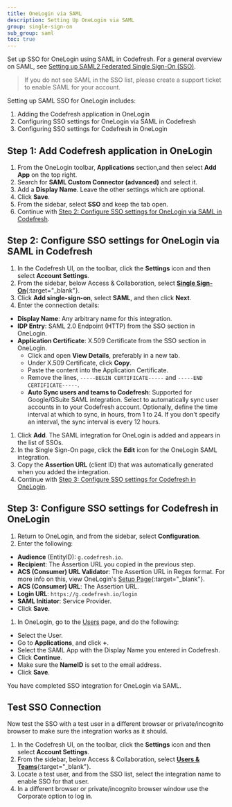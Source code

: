 ```yaml
---
title: OneLogin via SAML
description: Setting Up OneLogin via SAML
group: single-sign-on
sub_group: saml
toc: true
---
```


Set up SSO for OneLogin using SAML in Codefresh.
For a general overview on SAML, see [Setting up SAML2 Federated Single Sign-On (SSO)]({site.baseurl}}/docs/administration/single-sign-on/saml-setup).

>If you do not see SAML in the SSO list, please create a support ticket to enable SAML for your account.

Setting up SAML SSO for OneLogin includes:
1. Adding the Codefresh application in OneLogin
1. Configuring SSO settings for OneLogin via SAML in Codefresh
1. Configuring SSO settings for Codefresh in OneLogin

## Step 1: Add Codefresh application in OneLogin

1. From the OneLogin toolbar, **Applications** section,and then select **Add App** on the top right.
1. Search for **SAML Custom Connector (advanced)** and select it.
1. Add a **Display Name**. Leave the other settings which are optional. 
1. Click **Save**.
1. From the sidebar, select **SSO** and keep the tab open.
1. Continue with [Step 2: Configure SSO settings for OneLogin via SAML in Codefresh](#configure-sso-settings-for-onelogin-via-saml-in-codefresh).

## Step 2: Configure SSO settings for OneLogin via SAML in Codefresh

1. In the Codefresh UI, on the toolbar, click the **Settings** icon and then select **Account Settings**.
1. From the sidebar, below Access & Collaboration, select [**Single Sign-On**](https://g.codefresh.io/2.0/account-settings/single-sign-on){:target="\_blank"}.   
1. Click **Add single-sign-on**, select **SAML**, and then click **Next**.
1. Enter the connection details: 
  * **Display Name**: Any arbitrary name for this integration.
  * **IDP Entry**: SAML 2.0 Endpoint (HTTP) from the SSO section in OneLogin.
  * **Application Certificate**: X.509 Certificate from the SSO section in OneLogin.  
    * Click and open **View Details**, preferably in a new tab.
    * Under X.509 Certificate, click **Copy**.
    * Paste the content into the Application Certificate.
    * Remove the lines, `-----BEGIN CERTIFICATE-----` and `-----END CERTIFICATE-----`.
    * **Auto Sync users and teams to Codefresh**: Supported for Google/GSuite SAML integration. Select to automatically sync user accounts in to your Codefresh account. Optionally, define the time interval at which to sync, in hours, from 1 to 24. If you don't specify an interval, the sync interval is every 12 hours.
1. Click **Add**.
  The SAML integration for OneLogin is added and appears in the list of SSOs. 
1. In the Single Sign-On page, click the **Edit** icon for the OneLogin SAML integration.
1. Copy the **Assertion URL** (client ID) that was automatically generated when you added the integration. 
1. Continue with [Step 3: Configure SSO settings for Codefresh in OneLogin](#configure-sso-settings-for-codefresh-in-onelogin).

## Step 3: Configure SSO settings for Codefresh in OneLogin

1. Return to OneLogin, and from the sidebar, select **Configuration**. 
1. Enter the following:
  * **Audience** (EntityID): `g.codefresh.io`.
  * **Recipient**: The Assertion URL you copied in the previous step.
  * **ACS (Consumer) URL Validator**: The Assertion URL in Regex format. For more info on this, view OneLogin's [Setup Page](https://onelogin.service-now.com/support?id=kb_article&sys_id=c89fefdadb2310503de43e043996195a&kb_category=93e869b0db185340d5505eea4b961934){:target="\_blank"}.
  * **ACS (Consumer) URL**: The Assertion URL.
  * **Login URL**: `https://g.codefresh.io/login`
  * **SAML Initiator**: Service Provider.
  * Click **Save**.
1. In OneLogin, go to the [Users](https://cfsupport.onelogin.com/users) page, and do the following:
  * Select the User.
  * Go to **Applications**, and click **+**.
  * Select the SAML App with the Display Name you entered in Codefresh.
  * Click **Continue**.
  * Make sure the **NameID** is set to the email address.
  * Click **Save**.

You have completed SSO integration for OneLogin via SAML.



## Test SSO Connection

Now test the SSO with a test user in a different browser or private/incognito browser to make sure the integration works as it should.

1. In the Codefresh UI, on the toolbar, click the **Settings** icon and then select **Account Settings**.
1. From the sidebar, below Access & Collaboration, select [**Users & Teams**](https://g.codefresh.io/2.0/account-settings/single-sign-on){:target="\_blank"}.   
1. Locate a test user, and from the SSO list, select the integration name to enable SSO for that user.
1. In a different browser or private/incognito browser window use the Corporate option to log in.


